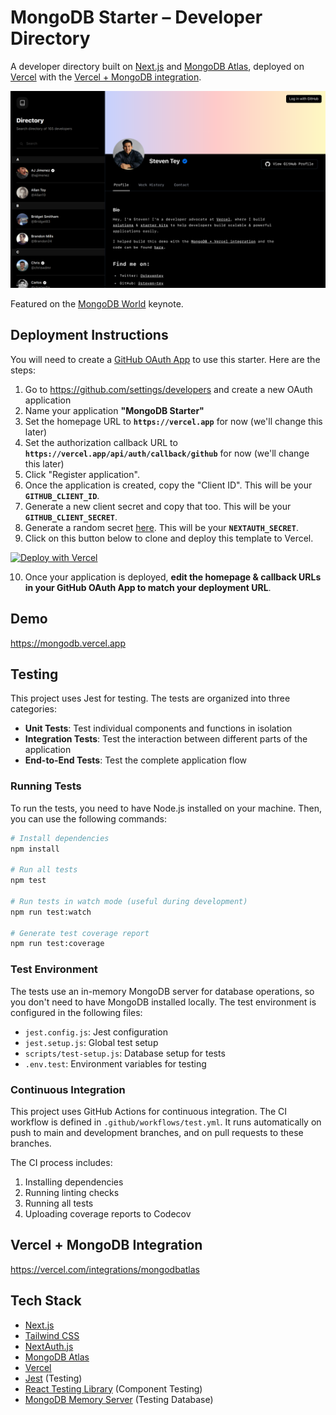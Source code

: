 # MongoDB Starter – Developer Directory

A developer directory built on [Next.js](https://nextjs.org/) and [MongoDB Atlas](https://www.mongodb.com/atlas/database), deployed on [Vercel](https://vercel.com/) with the [Vercel + MongoDB integration](https://vercel.com/integrations/mongodbatlas).

![](/public/og.png)

Featured on the [MongoDB World](https://www.mongodb.com/world-2022) keynote.

## Deployment Instructions

You will need to create a [GitHub OAuth App](https://docs.github.com/en/developers/apps/building-oauth-apps/creating-an-oauth-app) to use this starter. Here are the steps:

1. Go to https://github.com/settings/developers and create a new OAuth application
2. Name your application **"MongoDB Starter"**
3. Set the homepage URL to **`https://vercel.app`** for now (we'll change this later)
4. Set the authorization callback URL to **`https://vercel.app/api/auth/callback/github`** for now (we'll change this later)
5. Click "Register application".
6. Once the application is created, copy the "Client ID". This will be your **`GITHUB_CLIENT_ID`**.
7. Generate a new client secret and copy that too. This will be your **`GITHUB_CLIENT_SECRET`**.
8. Generate a random secret [here](https://generate-secret.vercel.app/32). This will be your **`NEXTAUTH_SECRET`**.
9. Click on this button below to clone and deploy this template to Vercel.

  [![Deploy with Vercel](https://vercel.com/button)](https://vercel.com/new/clone?repository-url=https%3A%2F%2Fgithub.com%2Fvercel%2Fmongodb-starter&project-name=mongodb-nextjs&repository-name=mongodb-nextjs&demo-title=MongoDB%20Developer%20Directory&demo-description=Log%20in%20with%20GitHub%20to%20create%20a%20directory%20of%20contacts.&demo-url=https%3A%2F%2Fmongodb.vercel.app%2F&demo-image=https%3A%2F%2Fmongodb.vercel.app%2Fog.png&integration-ids=oac_jnzmjqM10gllKmSrG0SGrHOH&env=GITHUB_CLIENT_ID,GITHUB_CLIENT_SECRET,NEXTAUTH_SECRET&envDescription=Instructions%20on%20how%20to%20configure%20these%20env%20vars:&envLink=https://github.com/vercel/mongodb-starter/blob/main/.env.example)

10. Once your application is deployed, **edit the homepage & callback URLs in your GitHub OAuth App to match your deployment URL**.

## Demo

https://mongodb.vercel.app

## Testing

This project uses Jest for testing. The tests are organized into three categories:

- **Unit Tests**: Test individual components and functions in isolation
- **Integration Tests**: Test the interaction between different parts of the application
- **End-to-End Tests**: Test the complete application flow

### Running Tests

To run the tests, you need to have Node.js installed on your machine. Then, you can use the following commands:

```bash
# Install dependencies
npm install

# Run all tests
npm test

# Run tests in watch mode (useful during development)
npm run test:watch

# Generate test coverage report
npm run test:coverage
```

### Test Environment

The tests use an in-memory MongoDB server for database operations, so you don't need to have MongoDB installed locally. The test environment is configured in the following files:

- `jest.config.js`: Jest configuration
- `jest.setup.js`: Global test setup
- `scripts/test-setup.js`: Database setup for tests
- `.env.test`: Environment variables for testing

### Continuous Integration

This project uses GitHub Actions for continuous integration. The CI workflow is defined in `.github/workflows/test.yml`. It runs automatically on push to main and development branches, and on pull requests to these branches.

The CI process includes:
1. Installing dependencies
2. Running linting checks
3. Running all tests
4. Uploading coverage reports to Codecov

## Vercel + MongoDB Integration

https://vercel.com/integrations/mongodbatlas

## Tech Stack

- [Next.js](https://nextjs.org/)
- [Tailwind CSS](https://tailwindcss.com/)
- [NextAuth.js](https://next-auth.js.org/)
- [MongoDB Atlas](https://www.mongodb.com/atlas/database)
- [Vercel](https://vercel.com/)
- [Jest](https://jestjs.io/) (Testing)
- [React Testing Library](https://testing-library.com/docs/react-testing-library/intro/) (Component Testing)
- [MongoDB Memory Server](https://github.com/nodkz/mongodb-memory-server) (Testing Database)

